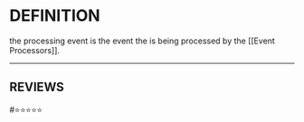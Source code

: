 # DEFINITION
the processing event is the event the is being processed by the [[Event Processors]].

---
## REVIEWS
#⭐⭐⭐⭐⭐ 
